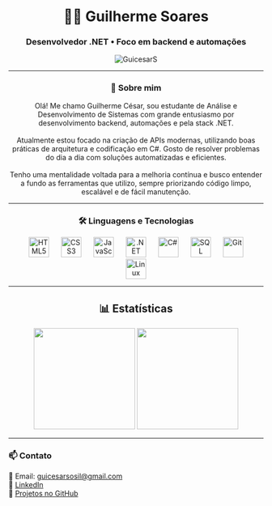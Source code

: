 <h1 align="center">👨‍💻 Guilherme Soares</h1>
<h3 align="center">Desenvolvedor .NET • Foco em backend e automações</h3>

<p align="center">
  <img src="https://komarev.com/ghpvc/?username=GuicesarS&label=Profile%20views&color=0e75b6&style=flat" alt="GuicesarS" />
</p>

---

### <div align="center">👋 Sobre mim</div>

<p align="center">
  Olá! Me chamo Guilherme César, sou estudante de Análise e Desenvolvimento de Sistemas com grande entusiasmo por desenvolvimento backend, automações e pela stack .NET.
  <br><br>
  Atualmente estou focado na criação de APIs modernas, utilizando boas práticas de arquitetura e codificação em C#. Gosto de resolver problemas do dia a dia com soluções automatizadas e eficientes.
  <br><br>
  Tenho uma mentalidade voltada para a melhoria contínua e busco entender a fundo as ferramentas que utilizo, sempre priorizando código limpo, escalável e de fácil manutenção.
</p>

---

### <div align="center">🛠️ Linguagens e Tecnologias</div>

<p align="center">
  <!-- HTML -->
  <img src="https://cdn.jsdelivr.net/gh/devicons/devicon/icons/html5/html5-original.svg" width="40" alt="HTML5" style="margin: 0 10px;" />

  <!-- CSS -->
  <img src="https://cdn.jsdelivr.net/gh/devicons/devicon/icons/css3/css3-original.svg" width="40" alt="CSS3" style="margin: 0 10px;" />

  <!-- JavaScript -->
  <img src="https://cdn.jsdelivr.net/gh/devicons/devicon/icons/javascript/javascript-original.svg" width="40" alt="JavaScript" style="margin: 0 10px;" />

  <!-- .NET -->
  <img src="https://cdn.jsdelivr.net/gh/devicons/devicon/icons/dotnetcore/dotnetcore-original.svg" width="40" alt=".NET" style="margin: 0 10px;" />

  <!-- C# -->
  <img src="https://cdn.jsdelivr.net/gh/devicons/devicon/icons/csharp/csharp-original.svg" width="40" alt="C#" style="margin: 0 10px;" />

  <!-- SQL Server -->
  <img src="https://cdn.jsdelivr.net/gh/devicons/devicon/icons/microsoftsqlserver/microsoftsqlserver-plain.svg" width="40" alt="SQL Server" style="margin: 0 10px;" />

  <!-- Git -->
  <img src="https://cdn.jsdelivr.net/gh/devicons/devicon/icons/git/git-original.svg" width="40" alt="Git" style="margin: 0 10px;" />

  <!-- Linux -->
  <img src="https://cdn.jsdelivr.net/gh/devicons/devicon/icons/linux/linux-original.svg" width="40" alt="Linux" style="margin: 0 10px;" />
</p>

---

## <div align="center">📊 Estatísticas</div>

<p align="center">
  <img height="200em" src="https://github-readme-stats.vercel.app/api?username=GuicesarS&show_icons=true&theme=tokyonight&count_private=true&hide_border=true&title_color=ffffff&icon_color=00bfff&text_color=ffffff&bg_color=0d1117"/>

  <img height="200em" src="https://github-readme-stats.vercel.app/api/top-langs/?username=GuicesarS&layout=compact&theme=tokyonight&bg_color=0d1117&title_color=ffffff&text_color=ffffff&hide_border=true"/>
</p>

---

### 📫 Contato

📧 Email: guicesarsosil@gmail.com  
💼 [LinkedIn](https://www.linkedin.com/in/guicesarss/)  
📂 [Projetos no GitHub](https://github.com/GuicesarS?tab=repositories)
